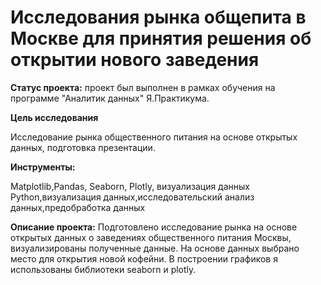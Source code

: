  # Исследования рынка общепита в Москве для принятия решения об открытии нового заведения

**Статус проекта:**
проект был выполнен в рамках обучения на программе "Аналитик данных" Я.Практикума.

**Цель исследования**

Исследование рынка общественного питания на основе открытых данных, подготовка презентации.

**Инструменты:**

Matplotlib,Pandas, Seaborn, Plotly, визуализация данных
Python,визуализация данных,исследовательский анализ данных,предобработка данных

**Описание проекта:**
Подготовлено исследование рынка на основе открытых данных о заведениях общественного питания Москвы, визуализированы полученные данные. На основе данных выбрано место для открытия новой кофейни. В построении графиков я использованы библиотеки seaborn и plotly. 
